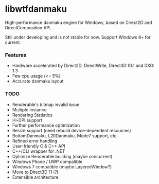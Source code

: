 libwtfdanmaku
=============
High-performance danmaku engine for Windows, based on Direct2D and DirectComposition API.

Still under developing and is not stable for now. Support Windows 8+ for current.

### Features
- Hardware accelerated by Direct2D, DirectWrite, Direct3D 10.1 and DXGI 1.3
- Few cpu usage (<= 5%)
- Accurate danmaku layout

### TODO
- Renderable's bitmap invalid issue
- Multiple instance
- Rendering Statistics
- Hi-DPI support
- Further performance optimization
- Resize support (need rebuild device-dependent resources)
- BottomDanmaku, L2RDanmaku, Mode7 support, etc.
- Refined error handling
- User-friendly C & C++ API
- C++/CLI wrapper for .NET
- Optimize Renderable building (maybe concurrent)
- Windows Phone / UWP compatible
- Windows 7 compatible (maybe LayeredWindow?)
- Move to Direct3D 11 (?)
- Extensible architecture